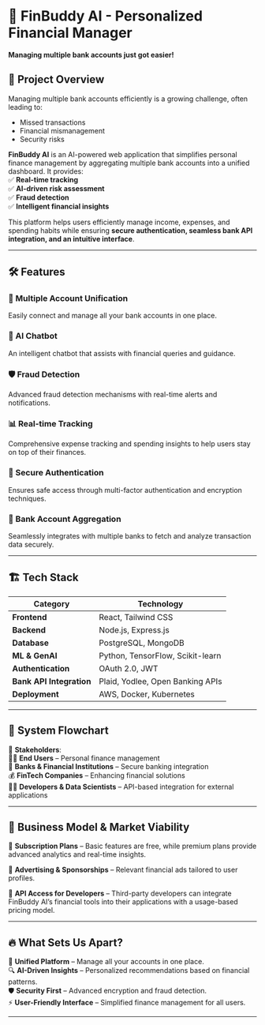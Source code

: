 # 🚀 FinBuddy AI - Personalized Financial Manager  

**Managing multiple bank accounts just got easier!**  

## 📌 Project Overview  

Managing multiple bank accounts efficiently is a growing challenge, often leading to:  
- Missed transactions  
- Financial mismanagement  
- Security risks  

**FinBuddy AI** is an AI-powered web application that simplifies personal finance management by aggregating multiple bank accounts into a unified dashboard. It provides:  
✅ **Real-time tracking**  
✅ **AI-driven risk assessment**  
✅ **Fraud detection**  
✅ **Intelligent financial insights**  

This platform helps users efficiently manage income, expenses, and spending habits while ensuring **secure authentication, seamless bank API integration, and an intuitive interface**.  

---

## 🛠️ Features  

### 🔹 Multiple Account Unification  
Easily connect and manage all your bank accounts in one place.  

### 🤖 AI Chatbot  
An intelligent chatbot that assists with financial queries and guidance.  

### 🛡️ Fraud Detection  
Advanced fraud detection mechanisms with real-time alerts and notifications.  

### 📊 Real-time Tracking  
Comprehensive expense tracking and spending insights to help users stay on top of their finances.  

### 🔑 Secure Authentication  
Ensures safe access through multi-factor authentication and encryption techniques.  

### 🔗 Bank Account Aggregation  
Seamlessly integrates with multiple banks to fetch and analyze transaction data securely.  

---

## 🏗️ Tech Stack  

| **Category**        | **Technology**  |
|---------------------|----------------|
| **Frontend**       | React, Tailwind CSS |
| **Backend**        | Node.js, Express.js |
| **Database**       | PostgreSQL, MongoDB |
| **ML & GenAI**     | Python, TensorFlow, Scikit-learn |
| **Authentication** | OAuth 2.0, JWT |
| **Bank API Integration** | Plaid, Yodlee, Open Banking APIs |
| **Deployment** | AWS, Docker, Kubernetes |

---

## 🎯 System Flowchart  

📌 **Stakeholders**:  
👨‍💼 **End Users** – Personal finance management  
🏦 **Banks & Financial Institutions** – Secure banking integration  
💰 **FinTech Companies** – Enhancing financial solutions  
👨‍💻 **Developers & Data Scientists** – API-based integration for external applications  

---

## 💼 Business Model & Market Viability  

💎 **Subscription Plans** – Basic features are free, while premium plans provide advanced analytics and real-time insights.  

🎯 **Advertising & Sponsorships** – Relevant financial ads tailored to user profiles.  

🔌 **API Access for Developers** – Third-party developers can integrate FinBuddy AI’s financial tools into their applications with a usage-based pricing model.  

---

## 🔥 What Sets Us Apart?  

🚀 **Unified Platform** – Manage all your accounts in one place.  
🔍 **AI-Driven Insights** – Personalized recommendations based on financial patterns.  
🛡 **Security First** – Advanced encryption and fraud detection.  
⚡ **User-Friendly Interface** – Simplified finance management for all users.  

---
